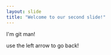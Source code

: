 ```yaml
---
layout: slide
title: "Welcome to our second slide!"
---
```

I'm git man!

use the left arrow to go back!
